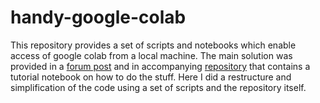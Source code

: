 # handy-google-colab
This repository provides a set of scripts and notebooks which enable access of google colab from a local machine. The main solution was provided in a [forum post](https://discuss.pytorch.org/t/using-pycharm-to-debug-pytorch-model-on-gce-aws-or-azure/46212/4) and in accompanying [repository](https://github.com/wojtekcz/ml_seminars/tree/master/demo_colab_ssh_access) that contains a tutorial notebook on how to do the stuff. Here I did a restructure and simplification of the code using a set of scripts and the repository itself.
